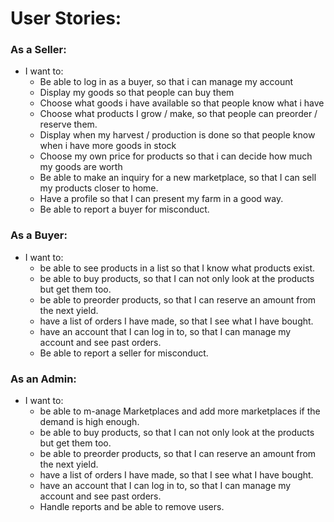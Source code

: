 # User Stories:

### As a Seller:

- I want to:
  - Be able to log in as a buyer, so that i can manage my account
  - Display my goods so that people can buy them
  - Choose what goods i have available so that people know what i have
  - Choose what products I grow / make, so that people can preorder / reserve them.
  - Display when my harvest / production is done so that people know when i have more goods in stock
  - Choose my own price for products so that i can decide how much my goods are worth
  - Be able to make an inquiry for a new marketplace, so that I can sell my products closer to home. 
  - Have a profile so that I can present my farm in a good way.
  - Be able to report a buyer for misconduct.

### As a Buyer:

- I want to:
  - be able to see products in a list so that I know what products exist.
  - be able to buy products, so that I can not only look at the products but get them too.
  - be able to preorder products, so that I can reserve an amount from the next yield.
  - have a list of orders I have made, so that I see what I have bought.
  - have an account that I can log in to, so that I can manage my account and see past orders.
  - Be able to report a seller for misconduct.

### As an Admin:

- I want to:
  - be able to m-anage Marketplaces and add more marketplaces if the demand is high enough.
  - be able to buy products, so that I can not only look at the products but get them too.
  - be able to preorder products, so that I can reserve an amount from the next yield.
  - have a list of orders I have made, so that I see what I have bought.
  - have an account that I can log in to, so that I can manage my account and see past orders.
  - Handle reports and be able to remove users.